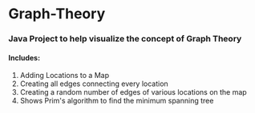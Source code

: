 # Graph-Theory

### Java Project to help visualize the concept of Graph Theory

#### Includes:

1. Adding Locations to a Map
2. Creating all edges connecting every location
3. Creating a random number of edges of various locations on the map
4. Shows Prim's algorithm to find the minimum spanning tree
